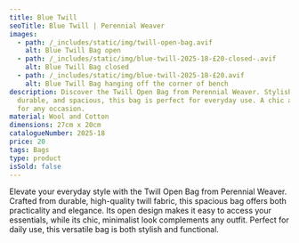 ```yaml
---
title: Blue Twill
seoTitle: Blue Twill | Perennial Weaver
images:
  - path: /_includes/static/img/twill-open-bag.avif
    alt: Blue Twill Bag open
  - path: /_includes/static/img/blue-twill-2025-18-£20-closed-.avif
    alt: Blue Twill Bag closed
  - path: /_includes/static/img/blue-twill-2025-18-£20.avif
    alt: Blue Twill Bag hanging off the corner of bench
description: Discover the Twill Open Bag from Perennial Weaver. Stylish,
  durable, and spacious, this bag is perfect for everyday use. A chic accessory
  for any occasion.
material: Wool and Cotton
dimensions: 27cm x 20cm
catalogueNumber: 2025-18
price: 20
tags: Bags
type: product
isSold: false
---
```

Elevate your everyday style with the Twill Open Bag from Perennial Weaver. Crafted from durable, high-quality twill fabric, this spacious bag offers both practicality and elegance. Its open design makes it easy to access your essentials, while its chic, minimalist look complements any outfit. Perfect for daily use, this versatile bag is both stylish and functional.
